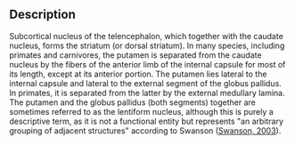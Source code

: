 ## Description

Subcortical nucleus of the telencephalon, which together with the caudate nucleus, forms the striatum (or dorsal striatum). In many species, including primates and carnivores, the putamen is separated from the caudate nucleus by the fibers of the anterior limb of the internal capsule for most of its length, except at its anterior portion.  The putamen lies lateral to the internal capsule and lateral to the external segment of the globus pallidus.  In primates, it is separated from the latter by the external medullary lamina.  The putamen and the globus pallidus (both segments) together are sometimes referred to as the lentiform nucleus, although this is purely a descriptive term, as it is not a functional entity but represents "an arbitrary grouping of adjacent structures" according to Swanson ([Swanson, 2003](https://www.ncbi.nlm.nih.gov/pubmed/12724158)).
